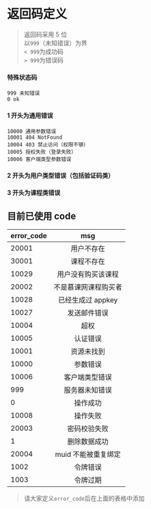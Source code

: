 # 返回码定义

> 返回码采用 5 位  
> 以`999`（未知错误）为界  
> `< 999`为成功码  
> `> 999`为错误码

#### 特殊状态码

    999 未知错误
    0 ok

#### 1 开头为通用错误

    10000 通用参数错误
    10001 404 NotFound
    10004 403 禁止访问（权限不够）
    10005 授权失败（登录失败）
    10006 客户端类型参数错误

#### 2 开头为用户类型错误（包括验证码类）

#### 3 开头为课程类错误

## 目前已使用 code

| error_code |         msg          |
| ---------- | :------------------: |
| 20001      |      用户不存在      |
| 30001      |      课程不存在      |
| 10029      |  用户没有购买该课程  |
| 20002      | 不是慕课网课程购买者 |
| 10028      |  已经生成过 appkey   |
| 10027      |     发送邮件错误     |
| 10004      |         超权         |
| 10005      |       认证错误       |
| 10001      |      资源未找到      |
| 10000      |       参数错误       |
| 10006      |    客户端类型错误    |
| 999        |    服务器未知错误    |
| 0          |       操作成功       |
| 10008      |       操作失败       |
| 20003      |     密码校验失败     |
| 1          |     删除数据成功     |
| 20004      | muid 不能被重复绑定  |
| 1002       |       令牌错误       |
| 1003       |       令牌过期       |

> 请大家定义`error_code`后在上面的表格中添加
